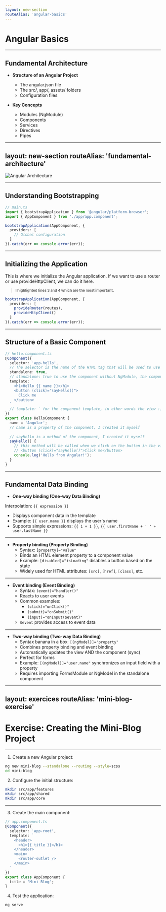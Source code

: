 ```yaml
---
layout: new-section
routeAlias: 'angular-basics'
---
```


# Angular Basics

---

## Fundamental Architecture

- **Structure of an Angular Project**
  - The angular.json file
  - The src/, app/, assets/ folders
  - Configuration files

- **Key Concepts**
  - Modules (NgModule)
  - Components
  - Services
  - Directives
  - Pipes

---
layout: new-section
routeAlias: 'fundamental-architecture'
---

<img class="w-1/3 mx-auto" src="/architecture.png" alt="Angular Architecture" />

---

## Understanding Bootstrapping

```typescript
// main.ts
import { bootstrapApplication } from '@angular/platform-browser';
import { AppComponent } from './app/app.component';

bootstrapApplication(AppComponent, {
  providers: [
    // Global configuration
  ]
}).catch(err => console.error(err));
```

---

## Initializing the Application

This is where we initialize the Angular application.
If we want to use a router or use provideHttpClient, we can do it here.

<small>

> **I highlighted lines 3 and 4 which are the most important.**

</small>

```typescript {3,4}
bootstrapApplication(AppComponent, {
  providers: [
    provideRouter(routes),
    provideHttpClient()
  ]
}).catch(err => console.error(err));
```

---

## Structure of a Basic Component

```typescript {2-4|5-6|7-13|all}
// hello.component.ts
@Component({
  selector: 'app-hello',
  // The selector is the name of the HTML tag that will be used to use the component
  standalone: true,
  // standalone: true to use the component without NgModule, the component is autonomous
  template: `
    <h1>Hello {{ name }}</h1>
    <button (click)="sayHello()">
      Click me
    </button>
  `
  // template: ` for the component template, in other words the view :)
})
export class HelloComponent {
  name = 'Angular';
  // name is a property of the component, I created it myself
  
  // sayHello is a method of the component, I created it myself
  sayHello() {
    // this method will be called when we click on the button in the view
    // <button (click)="sayHello()">Click me</button>
    console.log('Hello from Angular!');
  }
}
```

---

## Fundamental Data Binding

- **One-way binding (One-way Data Binding)**

Interpolation: `{{ expression }}`

  - Displays component data in the template
  - Example: `{{ user.name }}` displays the user's name
  - Supports simple expressions: `{{ 1 + 1 }}`, `{{ user.firstName + ' ' + user.lastName }}`

---

- **Property binding (Property Binding)**
  - Syntax: `[property]="value"`
  - Binds an HTML element property to a component value
  - Example: `[disabled]="isLoading"` disables a button based on the state
  - Widely used for HTML attributes: `[src]`, `[href]`, `[class]`, etc.

---

- **Event binding (Event Binding)**
  - Syntax: `(event)="handler()"`
  - Reacts to user events
  - Common examples:
    - `(click)="onClick()"`
    - `(submit)="onSubmit()"`
    - `(input)="onInput($event)"`
  - `$event` provides access to event data

---

- **Two-way binding (Two-way Data Binding)**
  - Syntax banana in a box: `[(ngModel)]="property"`
  - Combines property binding and event binding
  - Automatically updates the view AND the component (sync)
  - Perfect for forms
  - Example: `[(ngModel)]="user.name"` synchronizes an input field with a property
  - Requires importing FormsModule or NgModel in the standalone component

---
layout: exercices
routeAlias: 'mini-blog-exercise'
---

# Exercise: Creating the Mini-Blog Project

---

1. Create a new Angular project:
```bash
ng new mini-blog --standalone --routing --style=scss
cd mini-blog
```

2. Configure the initial structure:
```bash
mkdir src/app/features
mkdir src/app/shared
mkdir src/app/core
```

---

3. Create the main component:
```typescript
// app.component.ts
@Component({
  selector: 'app-root',
  template: `
    <header>
      <h1>{{ title }}</h1>
    </header>
    <main>
      <router-outlet />
    </main>
  `
})
export class AppComponent {
  title = 'Mini Blog';
}
```

4. Test the application:
```bash
ng serve
``` 